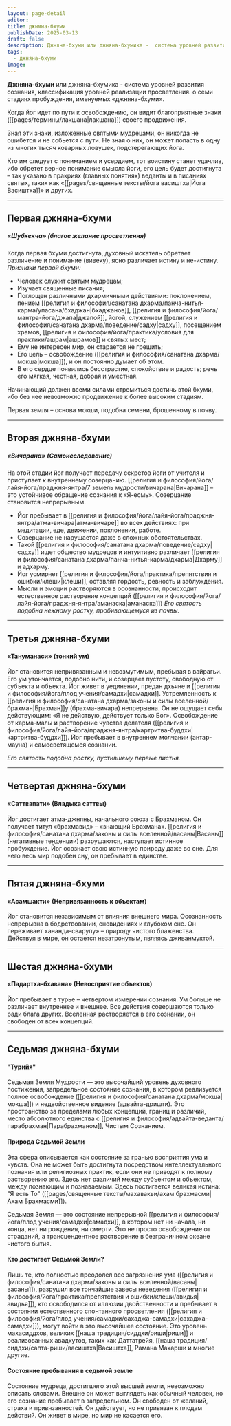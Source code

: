 ```yaml
---
layout: page-detail
editor: 
title: джняна-бхуми
publishDate: 2025-03-13
draft: false
description: Джняна-бхуми или джняна-бхумика -  система уровней развития сознания, классификация уровней реализации просветления. о семи стадиях пробуждения, именуемых «джняна-бхуми».
tags:
  - джняна-бхуми
image:
---
```

**Джняна-бхуми** или джняна-бхумика -  система уровней развития сознания, классификация уровней реализации просветления. о семи стадиях пробуждения, именуемых «джняна-бхуми».

Когда йог идет по пути к освобождению, он видит благоприятные знаки ([[pages/термины/лакшана|лакшана]]) своего продвижения.

Зная эти знаки, изложенные святыми мудрецами, он никогда не ошибется и не собьется с пути. Не зная о них, он может попасть в одну из многих тысяч коварных ловушек, подстерегающих йога.

Кто им следует с пониманием и усердием, тот воистину станет удачлив, ибо обретет верное понимание смысла йоги, его цель будет достигнута – так указано в пракриях (главных понятиях) веданты и в писаниях святых, таких как «[[pages/священные тексты/йога васиштха|Йога Васиштха]]» и других.

---

## Первая джняна-бхуми
##### «Шубхекча» (благое желание просветления)
Когда первая бхуми достигнута, духовный искатель обретает различение и понимание (вивеку), ясно различает истину и не-истину.
 *Признаки первой бхуми:*
- Человек служит святым мудрецам;
- Изучает священные писания;
- Поглощен различными дхармичными действиями: поклонением, пением [[религия и философия/санатана дхарма/панча-нитья-карма/упасана/бхаджан|бхаджанов]], [[религия и философия/йога/мантра-йога/джапа|джапой]], йогой, служением [[религия и философия/санатана дхарма/поведение/садху|садху]], посещением храмов, [[религия и философия/йога/практика/условия для практики/ашрам|ашрамов]] и святых мест;
- Ему не интересен мир, он старается не грешить;
- Его цель – освобождение ([[религия и философия/санатана дхарма/мокша|мокша]]), и он постоянно думает об этом.
- В его сердце появились бесстрастие, спокойствие и радость; речь его мягкая, честная, добрая и уместная.

Начинающий должен всеми силами стремиться достичь этой бхуми, ибо без нее невозможно продвижение к более высоким стадиям.

Первая земля – основа мокши, подобна семени, брошенному в почву.


---

## Вторая джняна-бхуми
##### «Вичарана» (Самоисследование)
На этой стадии йог получает передачу секретов йоги от учителя и приступает к внутреннему созерцанию.
[[религия и философия/йога/лайя-йога/праджня-янтра/7 земель мудрости/вичарана|Вичарана]] – это устойчивое обращение сознания к «Я-есмь». Созерцание становится непрерывным.
- Йог пребывает в [[религия и философия/йога/лайя-йога/праджня-янтра/атма-вичара|атма-вичаре]] во всех действиях: при медитации, еде, движении, поклонении, работе.
- Созерцание не нарушается даже в сложных обстоятельствах.
- Такой [[религия и философия/санатана дхарма/поведение/садху|садху]] ищет общество мудрецов и интуитивно различает [[религия и философия/санатана дхарма/панча-нитья-карма/дхарма|Дхарму]] и адхарму.
- Йог усмиряет [[религия и философия/йога/практика/препятствия и ошибки/клеши|клеши]], оставляя гордость, ревность и заблуждения.
- Мысли и эмоции растворяются в осознанности, происходит естественное растворение концепций ([[религия и философия/йога/лайя-йога/праджня-янтра/аманаска|аманаска]])
*Его святость подобна нежному ростку, пробивающемуся из почвы.*

---

## Третья джняна-бхуми
#### «Тануманаси» (тонкий ум)
Йог становится непривязанным и невозмутимым, пребывая в вайрагьи.
Его ум утончается, подобно нити, и созерцает пустоту, свободную от субъекта и объекта.
Йог живет в уединении, предан дхьяне и [[религия и философия/йога/плод учения/самадхи|самадхи]].
Устремленность к [[религия и философия/санатана дхарма/законы и силы вселенной/брахман|Брахман]]у (брахма-вичара) непрерывна.
Он не ощущает себя действующим: «Я не действую, действует только Бог».
Освобождение от карма-малы и растворение чувства делателя ([[религия и философия/йога/лайя-йога/праджня-янтра/картритва-буддхи|картритва-буддхи]]).
Йог пребывает в внутреннем молчании (антар-мауна) и самосветящемся сознании.

*Его святость подобна ростку, пустившему первые листья.*


---

## Четвертая джняна-бхуми
#### «Саттвапати» (Владыка саттвы)
Йог достигает атма-джняны, начального союза с Брахманом.
Он получает титул «брахмавид» – «знающий Брахмана».
[[религия и философия/санатана дхарма/законы и силы вселенной/васаны|Васаны]] (негативные тенденции) разрушаются, наступает истинное пробуждение.
Йог осознает свою истинную природу даже во сне.
Для него весь мир подобен сну, он пребывает в единстве.

---

## Пятая джняна-бхуми
#### «Асамшакти» (Непривязанность к объектам)
Йог становится независимым от влияния внешнего мира.
Осознанность непрерывна в бодрствовании, сновидениях и глубоком сне.
Он переживает «ананда-сварупу» – природу чистого блаженства.
Действуя в мире, он остается незатронутым, являясь дживанмуктой.

---

## Шестая джняна-бхуми
#### «Падартха-бхавана» (Невосприятие объектов)
Йог пребывает в турье – четвертом измерении сознания.
Ум больше не различает внутреннее и внешнее.
Все действия совершаются только ради блага других. Вселенная растворяется в его сознании, он свободен от всех концепций.

---

## Седьмая джняна-бхуми
#### "Турийя"
Седьмая Земля Мудрости — это высочайший уровень духовного постижения, запредельное состояние сознания, в котором реализуется полное освобождение ([[религия и философия/санатана дхарма/мокша|мокша]]) и недвойственное видение (адвайта-дришти). Это пространство за пределами любых концепций, границ и различий, место абсолютного единства с [[религия и философия/адвайта-веданта/парабрахман|Парабрахманом]], Чистым Сознанием.

#### Природа Седьмой Земли
Эта сфера описывается как состояние за гранью восприятия ума и чувств. Она не может быть достигнута посредством интеллектуального познания или религиозных практик, если они не приводят к полному растворению эго. Здесь нет различий между субъектом и объектом, между познающим и познаваемым. Здесь постигается великая истина: "Я есть То" ([[pages/священные тексты/махавакьи/ахам брахмасми|Ахам Брахмасми]]).

Седьмая Земля — это состояние непрерывной [[религия и философия/йога/плод учения/самадхи|самадхи]], в котором нет ни начала, ни конца, нет ни рождения, ни смерти. Это не просто освобождение от страданий, а трансцендентное растворение в безграничном океане чистого бытия.

#### Кто достигает Седьмой Земли?
Лишь те, кто полностью преодолел все загрязнения ума ([[религия и философия/санатана дхарма/законы и силы вселенной/васаны|васаны]]), разрушил все тончайшие завесы неведения ([[религия и философия/йога/практика/препятствия и ошибки/клеши/авидья|авидья]]), кто освободился от иллюзии двойственности и пребывает в состоянии естественного спонтанного просветления ([[религия и философия/йога/плод учения/самадхи/сахаджа-самадхи|сахаджа-самадхи]]), могут войти в это высочайшее состояние. Это уровень махасиддхов, великих [[наша традиция/сиддхи/риши|риши]] и реализованных авадхутов, таких как Даттатрейя, [[наша традиция/сиддхи/сапта-риши/васиштха|Васиштха]], Рамана Махарши и многие другие.

#### Состояние пребывания в седьмой земле
Состояние мудреца, достигшего этой высшей земли, невозможно описать словами. Внешне он может выглядеть как обычный человек, но его сознание пребывает в запредельном. Он свободен от желаний, страха и привязанностей. Он действует, но не привязан к плодам действий. Он живет в мире, но мир не касается его.